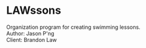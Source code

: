 LAWssons
========

Organization program for creating swimming lessons. <br>
Author: Jason P'ng <br>
Client: Brandon Law

